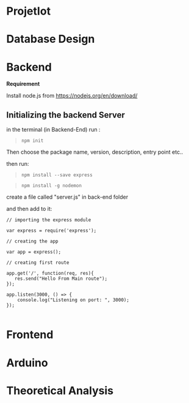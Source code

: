 # ProjetIot

# Database Design



# Backend

**Requirement**

Install node.js from https://nodejs.org/en/download/

## Initializing the backend Server

in the terminal (in Backend-End) run :

> ``` npm init ```

Then choose the package name, version, description, entry point etc..

then run:

> ``` npm install --save express ```

> ``` npm install -g nodemon ```

create a file called "server.js" in back-end folder

and then add to it:

```
// importing the express module

var express = require('express');

// creating the app

var app = express();

// creating first route

app.get('/', function(req, res){
   res.send("Hello From Main route");
});

app.listen(3000, () => {
    console.log("Listening on port: ", 3000);
});


```


# Frontend



# Arduino


# Theoretical Analysis